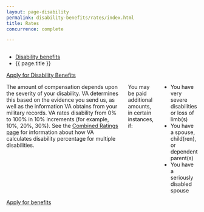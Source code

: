 ```yaml
---
layout: page-disability
permalink: disability-benefits/rates/index.html
title: Rates
concurrence: complete

---
```


<div class="splash" markdown="0">
<div class="row" markdown="0">
<div class="small-12 columns" markdown="0">

<ul class="breadcrumbs" role="menubar" aria-label="Primary">
<li class="parent"><a href="{{ site.url }}/disability-benefits/">Disability benefits</a></li>
<li class="active">{{ page.title }}</li>
</ul>

</div>
</div>
</div>

<div class="main" role="main" markdown="0">
<div class="action-bar">
  <div class="row">
    <div class="small-12 columns">
      <a class="button small start" href="{{ site.url}}/disability-benefits/get/">Apply for Disability Benefits</a>
    </div>
  </div>  
</div>

<div class="section one" markdown="0">
<div class="primary" markdown="0">
<div class="row" markdown="0">
<div class="small-12 columns" markdown="1">

The amount of compensation depends upon the severity of your disability.  VA determines this based on the evidence you send us, as well as the information VA obtains from your military records.  VA rates disability from 0% to 100% in 10% increments (for example, 10%, 20%, 30%).  See the [Combined Ratings page](http://www.benefits.va.gov/COMPENSATION/rates-index.asp#combined) for information about how VA calculates disability percentage for multiple disabilities.

You may be paid additional amounts, in certain instances, if:
-	You have very severe disabilities or loss of limb(s)
-	You have a spouse, child(ren), or dependent parent(s)
-	You have a seriously disabled spouse


</div>
</div>
</div>

<div class="section two" markdown="0">
<div class="action" markdown="0">
<div class="row" markdown="0">
<div class="small-12 medium-10 medium-centered columns" markdown="0">
<a class="button start" href="#">Apply for benefits</a>
</div>
</div>
</div>
</div>

</div>

</div>
